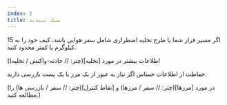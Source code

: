 ```yaml
---
index: 3
title: سبک ببندید
---
```

اگر مسیر فرار شما یا طرح تخلیه اضطراری شامل سفر هوایی باشد، کیف خود را به 15 کیلوگرم یا کمتر محدود کنید.

(اطلاعات بیشتر در مورد [تخلیه](چتر: // حادثه-واکنش / تخلیه)

حفاظت از اطلاعات حساس اگر نیاز به عبور از یک مرز یا یک پست بازرسی دارید.

(در مورد [مرزها](چتر: // سفر / مرزها) و [نقاط کنترل](چتر: // سفر / بازرسی ها) را مطالعه کنید.)